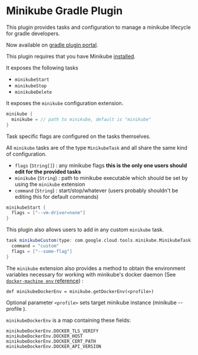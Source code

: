 Minikube Gradle Plugin
======================
This plugin provides tasks and configuration to manage a minikube lifecycle for gradle developers.

Now available on [gradle plugin portal](https://plugins.gradle.org/plugin/com.google.cloud.tools.minikube).

This plugin requires that you have Minikube [installed](https://kubernetes.io/docs/tasks/tools/install-minikube/).

It exposes the following tasks
- `minikubeStart`
- `minikubeStop`
- `minikubeDelete`

It exposes the `minikube` configuration extension.

```groovy
minikube {
  minikube = // path to minikube, default is "minikube"
}
```

Task specific flags are configured on the tasks themselves.
 
All `minikube` tasks are of the type `MinikubeTask` and all share the same kind of configuration.
- `flags` (`String[]`) : any minikube flags **this is the only one users should edit for the provided tasks**
- `minikube` (`String`) : path to minikube executable which should be set by using the `minikube` extension
- `command` (`String`) : start/stop/whatever (users probably shouldn't be editing this for default commands)

```groovy
minikubeStart {
  flags = ["--vm-driver=none"]
}
```

This plugin also allows users to add in any custom `minikube` task.

```groovy
task minikubeCustom(type: com.google.cloud.tools.minikube.MinikubeTask) {
  command = "custom"
  flags = ["--some-flag"]
}
```

The `minikube` extension also provides a method to obtain the environment variables necessary for working with minikube's docker daemon (See [`docker-machine env` reference](https://docs.docker.com/machine/reference/env/))
:
```
def minikubeDockerEnv = minikube.getDockerEnv(<profile>)
```

Optional parameter `<profile>` sets target minikube instance (minikube --profile <profile>). 

`minikubeDockerEnv` is a map containing these fields:
 
```
minikubeDockerEnv.DOCKER_TLS_VERIFY
minikubeDockerEnv.DOCKER_HOST
minikubeDockerEnv.DOCKER_CERT_PATH
minikubeDockerEnv.DOCKER_API_VERSION
```

